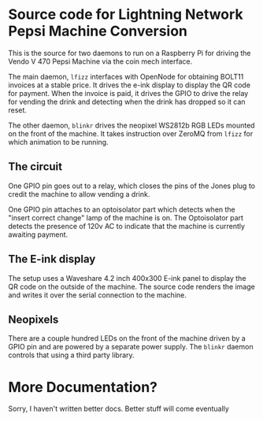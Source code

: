 # Source code for Lightning Network Pepsi Machine Conversion

This is the source for two daemons to run on a Raspberry Pi for driving the Vendo V 470 Pepsi Machine via the coin mech interface.

The main daemon, `lfizz` interfaces with OpenNode for obtaining BOLT11 invoices at a stable price. It drives the e-ink display to display the QR code for payment. When the invoice is paid, it drives the GPIO to drive the relay for vending the drink and detecting when the drink has dropped so it can reset.

The other daemon, `blinkr` drives the neopixel WS2812b RGB LEDs mounted on the front of the machine. It takes instruction over ZeroMQ from `lfizz` for which animation to be running.

## The circuit

One GPIO pin goes out to a relay, which closes the pins of the Jones plug to credit the machine to allow vending a drink.

One GPIO pin attaches to an optoisolator part which detects when the "insert correct change" lamp of the machine is on. The Optoisolator part detects the presence of 120v AC to indicate that the machine is currently awaiting payment.

## The E-ink display

The setup uses a Waveshare 4.2 inch 400x300 E-ink panel to display the QR code on the outside of the machine. The source code renders the image and writes it over the serial connection to the machine.

## Neopixels

There are a couple hundred LEDs on the front of the machine driven by a GPIO pin and are powered by a separate power supply. The `blinkr` daemon controls that using a third party library.


# More Documentation?

Sorry, I haven't written better docs. Better stuff will come eventually
